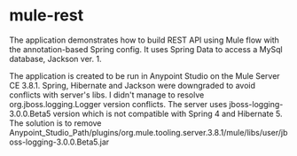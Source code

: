 # mule-rest
The application demonstrates how to build REST API using Mule flow with the annotation-based Spring config. 
It uses Spring Data to access a MySql database, Jackson ver. 1.

The application is created to be run in Anypoint Studio on the Mule Server CE 3.8.1. 
Spring, Hibernate and Jackson were downgraded to avoid conflicts with server's libs. I didn't manage to resolve org.jboss.logging.Logger version conflicts. 
The server uses jboss-logging-3.0.0.Beta5 version which is not compatible with Spring 4 and Hibernate 5. 
The solution is to remove Anypoint_Studio_Path/plugins/org.mule.tooling.server.3.8.1/mule/libs/user/jboss-logging-3.0.0.Beta5.jar
